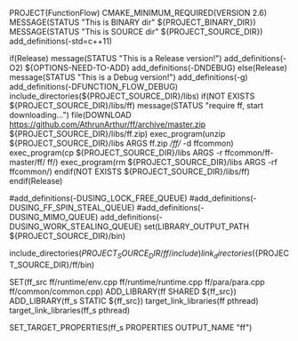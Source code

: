 PROJECT(FunctionFlow)
CMAKE_MINIMUM_REQUIRED(VERSION 2.6)
MESSAGE(STATUS "This is BINARY dir" ${PROJECT_BINARY_DIR})
MESSAGE(STATUS "This is SOURCE dir" ${PROJECT_SOURCE_DIR})
add_definitions(-std=c++11)

if(Release)
	message(STATUS "This is a Release version!")
	add_definitions(-O2)
	${OPTIONS-NEED-TO-ADD}
	add_definitions(-DNDEBUG)
else(Release)
	message(STATUS "This is a Debug version!")
	add_definitions(-g)
	add_definitions(-DFUNCTION_FLOW_DEBUG)
	include_directories(${PROJECT_SOURCE_DIR}/libs)
	if(NOT EXISTS ${PROJECT_SOURCE_DIR}/libs/ff)
		message(STATUS "require ff, start downloading...")
		file(DOWNLOAD https://github.com/AthrunArthur/ff/archive/master.zip ${PROJECT_SOURCE_DIR}/libs/ff.zip)
		exec_program(unzip ${PROJECT_SOURCE_DIR}/libs ARGS ff.zip */ff/* -d ffcommon)
		exec_program(cp ${PROJECT_SOURCE_DIR}/libs ARGS -r ffcommon/ff-master/ff/ ff/)
		exec_program(rm ${PROJECT_SOURCE_DIR}/libs ARGS -rf ffcommon/)
	endif(NOT EXISTS ${PROJECT_SOURCE_DIR}/libs/ff)
endif(Release)

#add_definitions(-DUSING_LOCK_FREE_QUEUE)
#add_definitions(-DUSING_FF_SPIN_STEAL_QUEUE)
#add_definitions(-DUSING_MIMO_QUEUE)
add_definitions(-DUSING_WORK_STEALING_QUEUE)
set(LIBRARY_OUTPUT_PATH ${PROJECT_SOURCE_DIR}/bin)


include_directories(${PROJECT_SOURCE_DIR}/ff/include)
link_directories(${PROJECT_SOURCE_DIR}/ff/bin)

SET(ff_src ff/runtime/env.cpp 
  ff/runtime/runtime.cpp 
  ff/para/para.cpp 
  ff/common/common.cpp)
ADD_LIBRARY(ff SHARED ${ff_src})
ADD_LIBRARY(ff_s STATIC ${ff_src})
target_link_libraries(ff pthread)
target_link_libraries(ff_s pthread)

SET_TARGET_PROPERTIES(ff_s PROPERTIES OUTPUT_NAME "ff")
 
